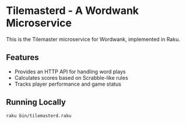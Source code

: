 # Tilemasterd - A Wordwank Microservice

This is the Tilemaster microservice for Wordwank, implemented in Raku.

## Features
- Provides an HTTP API for handling word plays
- Calculates scores based on Scrabble-like rules
- Tracks player performance and game status

## Running Locally
```sh
raku bin/tilemasterd.raku

